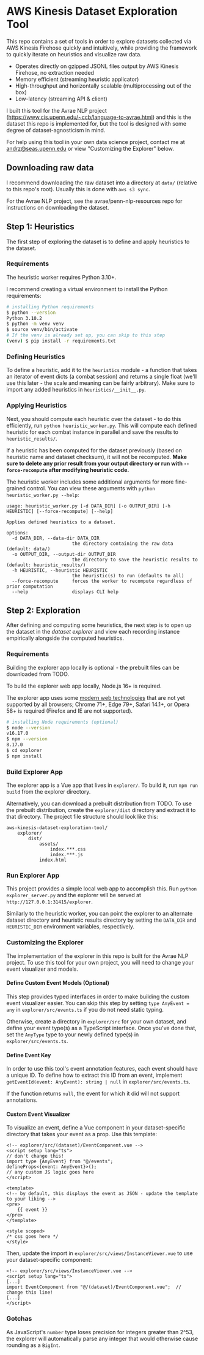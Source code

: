 # AWS Kinesis Dataset Exploration Tool

This repo contains a set of tools in order to explore datasets collected via AWS Kinesis Firehose quickly and
intuitively, while providing the framework to quickly iterate on heuristics and visualize raw data.

- Operates directly on gzipped JSONL files output by AWS Kinesis Firehose, no extraction needed
- Memory efficient (streaming heuristic applicator)
- High-throughput and horizontally scalable (multiprocessing out of the box)
- Low-latency (streaming API & client)

I built this tool for the Avrae NLP project (https://www.cis.upenn.edu/~ccb/language-to-avrae.html) and this is the
dataset this repo is implemented for, but the tool is designed with some degree of dataset-agnosticism in mind.

For help using this tool in your own data science project, contact me at andrz@seas.upenn.edu or view "Customizing the
Explorer" below.

## Downloading raw data

I recommend downloading the raw dataset into a directory at `data/` (relative to this repo's root). Usually this is done
with `aws s3 sync`.

For the Avrae NLP project, see the avrae/penn-nlp-resources repo for instructions on downloading the dataset.

## Step 1: Heuristics

The first step of exploring the dataset is to define and apply heuristics to the dataset.

### Requirements

The heuristic worker requires Python 3.10+.

I recommend creating a virtual environment to install the Python requirements:

```bash
# installing Python requirements
$ python --version
Python 3.10.2
$ python -m venv venv
$ source venv/bin/activate
# If the venv is already set up, you can skip to this step
(venv) $ pip install -r requirements.txt
```

### Defining Heuristics

To define a heuristic, add it to the ``heuristics`` module - a function that takes an iterator of event dicts (a combat
session) and returns a single float (we'll use this later - the scale and meaning can be fairly arbitrary). Make sure to
import any added heuristics in ``heuristics/__init__.py``.

### Applying Heuristics

Next, you should compute each heuristic over the dataset - to do this efficiently, run `python heuristic_worker.py`.
This will compute each defined heuristic for each combat instance in parallel and save the results
to `heuristic_results/`.

If a heuristic has been computed for the dataset previously (based on heuristic name and dataset checksum), it will not
be recomputed. **Make sure to delete any prior result from your output directory or run with `--force-recompute` after
modifying heuristic code.**

The heuristic worker includes some additional arguments for more fine-grained control. You can view these arguments
with `python heuristic_worker.py --help`:

```text
usage: heuristic_worker.py [-d DATA_DIR] [-o OUTPUT_DIR] [-h HEURISTIC] [--force-recompute] [--help]

Applies defined heuristics to a dataset.

options:
  -d DATA_DIR, --data-dir DATA_DIR
                        the directory containing the raw data (default: data/)
  -o OUTPUT_DIR, --output-dir OUTPUT_DIR
                        the directory to save the heuristic results to (default: heuristic_results/)
  -h HEURISTIC, --heuristic HEURISTIC
                        the heuristic(s) to run (defaults to all)
  --force-recompute     forces the worker to recompute regardless of prior computation
  --help                displays CLI help
```

## Step 2: Exploration

After defining and computing some heuristics, the next step is to open up the dataset in the *dataset explorer* and
view each recording instance empirically alongside the computed heuristics.

### Requirements

Building the explorer app locally is optional - the prebuilt files can be downloaded from TODO.

To build the explorer web app locally, Node.js 16+ is required.

The explorer app uses some [modern web technologies](https://caniuse.com/mdn-api_textdecoderstream) that are not yet
supported by all browsers; Chrome 71+, Edge 79+, Safari 14.1+, or Opera 58+ is required (Firefox and IE are not
supported).

```bash
# installing Node requirements (optional)
$ node --version
v16.17.0
$ npm --version
8.17.0
$ cd explorer
$ npm install
```

### Build Explorer App

The explorer app is a Vue app that lives in `explorer/`. To build it, run `npm run build` from the explorer directory.

Alternatively, you can download a prebuilt distribution from TODO. To use the prebuilt distribution, create
the `explorer/dist` directory and extract it to that directory. The project file structure should look like this:

```text
aws-kinesis-dataset-exploration-tool/
    explorer/
        dist/
            assets/
                index.***.css
                index.***.js
            index.html
```

### Run Explorer App

This project provides a simple local web app to accomplish this. Run `python explorer_server.py` and the explorer will
be served at `http://127.0.0.1:31415/explorer`.

Similarly to the heuristic worker, you can point the explorer to an alternate dataset directory and heuristic results
directory by setting the `DATA_DIR` and `HEURISTIC_DIR` environment variables, respectively.

### Customizing the Explorer

The implementation of the explorer in this repo is built for the Avrae NLP project. To use this tool for your own
project, you will need to change your event visualizer and models.

#### Define Custom Event Models (Optional)

This step provides typed interfaces in order to make building the custom event visualizer easier. You can skip this step
by setting `type AnyEvent = any` in `explorer/src/events.ts` if you do not need static typing.

Otherwise, create a directory in `explorer/src` for your own dataset, and define your event type(s) as a TypeScript
interface. Once you've done that, set the `AnyType` type to your newly defined type(s) in `explorer/src/events.ts`.

#### Define Event Key

In order to use this tool's event annotation features, each event should have a unique ID. To define how to extract this
ID from an event, implement `getEventId(event: AnyEvent): string | null` in `explorer/src/events.ts`.

If the function returns `null`, the event for which it did will not support annotations.

#### Custom Event Visualizer

To visualize an event, define a Vue component in your dataset-specific directory that takes your event as a prop. Use
this template:

```vue
<!-- explorer/src/(dataset)/EventComponent.vue -->
<script setup lang="ts">
// don't change this!
import type {AnyEvent} from "@/events";
defineProps<{event: AnyEvent}>();
// any custom JS logic goes here
</script>

<template>
<!-- by default, this displays the event as JSON - update the template to your liking -->
<pre>
    {{ event }}
</pre>
</template>

<style scoped>
/* css goes here */
</style>
```

Then, update the import in `explorer/src/views/InstanceViewer.vue` to use your dataset-specific component:

```vue
<!-- explorer/src/views/InstanceViewer.vue -->
<script setup lang="ts">
[...]
import EventComponent from "@/(dataset)/EventComponent.vue";  // change this line!
[...]
</script>
```

### Gotchas

As JavaScript's `number` type loses precision for integers greater than 2^53, the explorer will automatically parse
any integer that would otherwise cause rounding as a `BigInt`.
